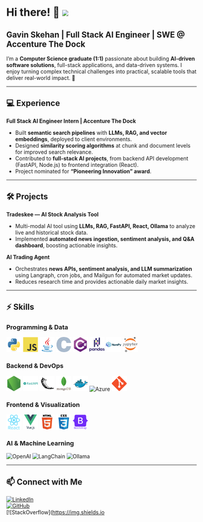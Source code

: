 # Hi there! 👋 ![](https://user-images.githubusercontent.com/18350557/176309783-0785949b-9127-417c-8b55-ab5a4333674e.gif)  
## Gavin Skehan | Full Stack AI Engineer | SWE @ Accenture The Dock  

I’m a **Computer Science graduate (1:1)** passionate about building **AI-driven software solutions**, full-stack applications, and data-driven systems. I enjoy turning complex technical challenges into practical, scalable tools that deliver real-world impact. 🚀  

---

## 💻 Experience
**Full Stack AI Engineer Intern | Accenture The Dock**  
- Built **semantic search pipelines** with **LLMs, RAG, and vector embeddings**, deployed to client environments.  
- Designed **similarity scoring algorithms** at chunk and document levels for improved search relevance.  
- Contributed to **full-stack AI projects**, from backend API development (FastAPI, Node.js) to frontend integration (React).  
- Project nominated for **“Pioneering Innovation” award**.  

---

## 🛠 Projects
**Tradeskee — AI Stock Analysis Tool**  
- Multi-modal AI tool using **LLMs, RAG, FastAPI, React, Ollama** to analyze live and historical stock data.  
- Implemented **automated news ingestion, sentiment analysis, and Q&A dashboard**, boosting actionable insights.  

**AI Trading Agent**  
- Orchestrates **news APIs, sentiment analysis, and LLM summarization** using Langraph, cron jobs, and Mailgun for automated market updates.  
- Reduces research time and provides actionable daily market insights.  

---

## ⚡ Skills

### Programming & Data
<p>
  <img src="https://raw.githubusercontent.com/devicons/devicon/master/icons/python/python-original.svg" alt="Python" width="40" height="40"/>
  <img src="https://raw.githubusercontent.com/devicons/devicon/master/icons/javascript/javascript-original.svg" alt="JavaScript" width="40" height="40"/>
  <img src="https://raw.githubusercontent.com/devicons/devicon/master/icons/java/java-original.svg" alt="Java" width="40" height="40"/>
  <img src="https://raw.githubusercontent.com/devicons/devicon/master/icons/c/c-original.svg" alt="C" width="40" height="40"/>
  <img src="https://raw.githubusercontent.com/devicons/devicon/master/icons/csharp/csharp-original.svg" alt="C#" width="40" height="40"/>
  <img src="https://raw.githubusercontent.com/devicons/devicon/master/icons/pandas/pandas-original-wordmark.svg" alt="Pandas" width="40" height="40"/>
  <img src="https://raw.githubusercontent.com/devicons/devicon/master/icons/numpy/numpy-original-wordmark.svg" alt="NumPy" width="40" height="40"/>
  <img src="https://raw.githubusercontent.com/devicons/devicon/master/icons/jupyter/jupyter-original-wordmark.svg" alt="Jupyter" width="40" height="40"/>
</p>

### Backend & DevOps
<p>
  <img src="https://raw.githubusercontent.com/devicons/devicon/master/icons/nodejs/nodejs-original.svg" alt="Node.js" width="40" height="40"/>
  <img src="https://raw.githubusercontent.com/devicons/devicon/master/icons/fastapi/fastapi-original-wordmark.svg" alt="FastAPI" width="40" height="40"/>
  <img src="https://raw.githubusercontent.com/devicons/devicon/master/icons/flask/flask-original.svg" alt="Flask" width="40" height="40"/>
  <img src="https://raw.githubusercontent.com/devicons/devicon/master/icons/mongodb/mongodb-original-wordmark.svg" alt="MongoDB" width="40" height="40"/>
  <img src="https://raw.githubusercontent.com/devicons/devicon/master/icons/docker/docker-original.svg" alt="Docker" width="40" height="40"/>
  <img src="https://www.vectorlogo.zone/logos/azure/azure-icon.svg" alt="Azure" width="40" height="40"/>
  <img src="https://raw.githubusercontent.com/devicons/devicon/master/icons/git/git-original.svg" alt="Git" width="40" height="40"/>
</p>

### Frontend & Visualization
<p>
  <img src="https://raw.githubusercontent.com/devicons/devicon/master/icons/react/react-original-wordmark.svg" alt="React" width="40" height="40"/>
  <img src="https://raw.githubusercontent.com/devicons/devicon/master/icons/vuejs/vuejs-original-wordmark.svg" alt="Vue.js" width="40" height="40"/>
  <img src="https://raw.githubusercontent.com/devicons/devicon/master/icons/html5/html5-original-wordmark.svg" alt="HTML5" width="40" height="40"/>
  <img src="https://raw.githubusercontent.com/devicons/devicon/master/icons/css3/css3-original-wordmark.svg" alt="CSS3" width="40" height="40"/>
  <img src="https://raw.githubusercontent.com/devicons/devicon/master/icons/bootstrap/bootstrap-plain-wordmark.svg" alt="Bootstrap" width="40" height="40"/>
</p>

### AI & Machine Learning
<p>
  <img src="https://upload.wikimedia.org/wikipedia/commons/0/05/OpenAI_Logo.svg" alt="OpenAI" width="40" height="40"/>
  <img src="https://raw.githubusercontent.com/keon/awesome-nlp/master/images/langchain-logo.png" alt="LangChain" width="40" height="40"/>
  <img src="https://www.vectorlogo.zone/logos/ollama/ollama-icon.svg" alt="Ollama" width="40" height="40"/>
</p>

---

## 📫 Connect with Me
[![LinkedIn](https://img.shields.io/badge/LinkedIn-GavinSkehan-blue)](https://www.linkedin.com/in/gavin-skehan/)  
[![GitHub](https://img.shields.io/badge/GitHub-Skehan0-brightgreen)](https://github.com/Skehan0)  
[![StackOverflow](https://img.shields.io
